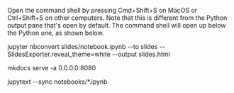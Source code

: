 Open the command shell by pressing Cmd+Shift+S on MacOS or Ctrl+Shift+S on other computers. Note that this is different from the Python output pane that's open by default. The command shell will open up below the Python one, as shown below.




jupyter nbconvert slides/notebook.ipynb --to slides --SlidesExporter.reveal_theme=white --output slides.html

mkdocs serve -a 0.0.0.0:8080


jupytext --sync notebooks/*.ipynb